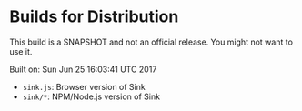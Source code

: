# Builds for Distribution

This build is a SNAPSHOT and not an official release.  You might not want to use it.

Built on: Sun Jun 25 16:03:41 UTC 2017

* `sink.js`: Browser version of Sink
* `sink/*`: NPM/Node.js version of Sink
